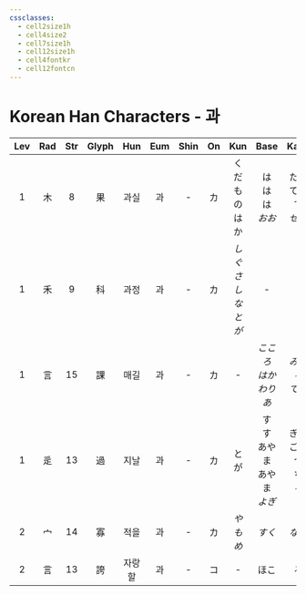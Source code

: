 ```yaml
---
cssclasses:
  - cell2size1h
  - cell4size2
  - cell7size1h
  - cell12size1h
  - cell4fontkr
  - cell12fontcn
---
```


# Korean Han Characters - 과

| Lev | Rad | Str | Glyph | Hun | Eum | Shin | On  |        Kun        |             Base             |           Kana            | Simp | Man |  Can  |
| :-: | :-: | :-: | :---: | :-: | :-: | :--: | :-: | :---------------: | :--------------------------: | :-----------------------: | :--: | :-: | :---: |
|  1  |  木  |  8  |   果   | 과실  |  과  |  -   |  カ  |    くだもの<br>はか     |     は<br>は<br>は<br>*おお*      |   たす<br>てる<br>て<br>*せる*   |  -   | guǒ | gwo2  |
|  1  |  禾  |  9  |   科   | 과정  |  과  |  -   |  カ  | *しぐさ<br>しな<br>とが* |              -               |             -             |  -   | kē  |  fo1  |
|  1  |  言  | 15  |   課   | 매길  |  과  |  -   |  カ  |         -         |      *こころ<br>はか<br>わりあ*      |      *みる<br>る<br>てる*      |  课   | kè  |  fo3  |
|  1  |  辵  | 13  |   過   | 지날  |  과  |  -   |  カ  |        とが         | す<br>す<br>あやま<br>あやま<br>*よぎ* | ぎる<br>ごす<br>つ<br>ち<br>*る* |  过   | guò | gwo3  |
|  2  |  宀  | 14  |   寡   | 적을  |  과  |  -   |  カ  |       *やもめ*       |             *すく*             |           *ない*            |  -   | guǎ | gwaa2 |
|  2  |  言  | 13  |   誇   | 자랑할 |  과  |  -   |  コ  |         -         |              ほこ              |             る             |  夸   | kuā | kwaa1 |
